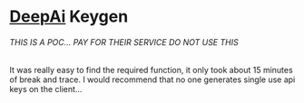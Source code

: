 # [DeepAi](https://deepai.org/apis) Keygen

###### THIS IS A POC... PAY FOR THEIR SERVICE DO NOT USE THIS

It was really easy to find the required function, it only took about 15 minutes of break and trace. I would recommend that no one generates single use api keys on the client...
